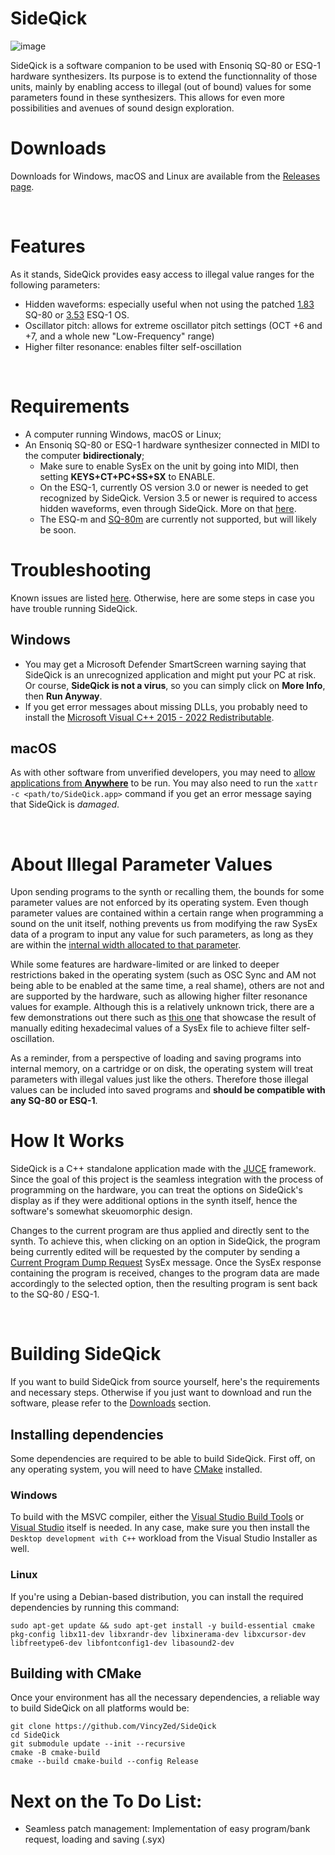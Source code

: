  # SideQick

 ![image](https://github.com/user-attachments/assets/476f15c1-da74-4278-9f33-3f358d8b89bc)

SideQick is a software companion to be used with Ensoniq SQ-80 or ESQ-1 hardware synthesizers. Its purpose is to extend the functionnality of those units, mainly by enabling access to illegal (out of bound) values for some parameters found in these synthesizers. This allows for even more possibilities and avenues of sound design exploration.

# Downloads

Downloads for Windows, macOS and Linux are available from the [Releases page](https://github.com/VincyZed/SideQick/releases/latest).

<br>

# Features

As it stands, SideQick provides easy access to illegal value ranges for the following parameters:
- Hidden waveforms: especially useful when not using the patched [1.83](http://www.buchty.net/~buchty/sq80/customize.html) SQ-80 or [3.53](http://www.buchty.net/~buchty/esq1/customize.html) ESQ-1 OS.
- Oscillator pitch: allows for extreme oscillator pitch settings (OCT +6 and +7, and a whole new "Low-Frequency" range)
- Higher filter resonance: enables filter self-oscillation

<br>

# Requirements
- A computer running Windows, macOS or Linux;
- An Ensoniq SQ-80 or ESQ-1 hardware synthesizer connected in MIDI to the computer **bidirectionaly**;
    - Make sure to enable SysEx on the unit by going into MIDI, then setting **KEYS+CT+PC+SS+SX** to ENABLE.
     - On the ESQ-1, currently OS version 3.0 or newer is needed to get recognized by SideQick. Version 3.5 or newer is required to access hidden waveforms, even through SideQick. More on that [here](http://buchty.net/ensoniq/hidden-wave.html).
    - The ESQ-m and [SQ-80m](http://www.buchty.net/ensoniq/files/sq80m.pdf) are currently not supported, but will likely be soon.

 
# Troubleshooting
Known issues are listed [here](https://github.com/VincyZed/SideQick/issues). Otherwise, here are some steps in case you have trouble running SideQick.
## Windows
- You may get a Microsoft Defender SmartScreen warning saying that SideQick is an unrecognized application and might put your PC at risk. Or course, **SideQick is not a virus**, so you can simply click on **More Info**, then **Run Anyway**.
- If you get error messages about missing DLLs, you probably need to install the [Microsoft Visual C++ 2015 - 2022 Redistributable](https://answers.microsoft.com/en-us/windows/forum/all/vcruntime140dll-and-msvcp140dll-missing-in-windows/caf454d1-49f4-4d2b-b74a-c83fb7c38625).

## macOS
As with other software from unverified developers, you may need to [allow applications from **Anywhere**](https://discussions.apple.com/thread/255759797?answerId=260852615022&sortBy=rank#260852615022) to be run. You may also need to run the `xattr -c <path/to/SideQick.app>` command if you get an error message saying that SideQick is *damaged*.

<br>

# About Illegal Parameter Values

Upon sending programs to the synth or recalling them, the bounds for some parameter values are not enforced by its operating system. Even though parameter values are contained within a certain range when programming a sound on the unit itself, nothing prevents us from modifying the raw SysEx data of a program to input any value for such parameters, as long as they are within the [internal width allocated to that parameter](http://www.buchty.net/ensoniq/files/manuals/SQ80.pdf#page=214).

While some features are hardware-limited or are linked to deeper restrictions baked in the operating system (such as OSC Sync and AM not being able to be enabled at the same time, a real shame), others are not and are supported by the hardware, such as allowing higher filter resonance values for example.
Although this is a relatively unknown trick, there are a few demonstrations out there such as [this one](https://www.youtube.com/watch?v=Usa-v3nnpAU) that showcase the result of manually editing hexadecimal values of a SysEx file to achieve filter self-oscillation.

As a reminder, from a perspective of loading and saving programs into internal memory, on a cartridge or on disk, the operating system will treat parameters with illegal values just like the others. Therefore those illegal values can be included into saved programs and **should be compatible with any SQ-80 or ESQ-1**.

# How It Works

SideQick is a C++ standalone application made with the [JUCE](https://juce.com/) framework. Since the goal of this project is the seamless integration with the process of programming on the hardware, you can treat the options on SideQick's display as if they were additional options in the synth itself, hence the software's somewhat skeuomorphic design.

Changes to the current program are thus applied and directly sent to the synth. To achieve this, when clicking on an option in SideQick, the program being currently edited will be requested by the computer by sending a [Current Program Dump Request](http://www.buchty.net/ensoniq/files/manuals/SQ80.pdf#page=204) SysEx message. Once the SysEx response containing the program is received, changes to the program data are made accordingly to the selected option, then the resulting program is sent back to the SQ-80 / ESQ-1.

<br>

# Building SideQick
If you want to build SideQick from source yourself, here's the requirements and necessary steps. Otherwise if you just want to download and run the software, please refer to the [Downloads](#downloads) section.

## Installing dependencies
Some dependencies are required to be able to build SideQick. First off, on any operating system, you will need to have [CMake](https://cmake.org/download/) installed.

### Windows
To build with the MSVC compiler, either the [Visual Studio Build Tools](https://visualstudio.microsoft.com/downloads/?q=build+tools) or [Visual Studio](https://visualstudio.microsoft.com/downloads/) itself is needed. In any case, make sure you then install the `Desktop development with C++` workload from the Visual Studio Installer as well.

### Linux
If you're using a Debian-based distribution, you can install the required dependencies by running this command:

```
sudo apt-get update && sudo apt-get install -y build-essential cmake pkg-config libx11-dev libxrandr-dev libxinerama-dev libxcursor-dev libfreetype6-dev libfontconfig1-dev libasound2-dev
```

## Building with CMake
Once your environment has all the necessary dependencies, a reliable way to build SideQick on all platforms would be:

```
git clone https://github.com/VincyZed/SideQick
cd SideQick
git submodule update --init --recursive
cmake -B cmake-build
cmake --build cmake-build --config Release
```

# Next on the To Do List:
- Seamless patch management: Implementation of easy program/bank request, loading and saving (.syx)
